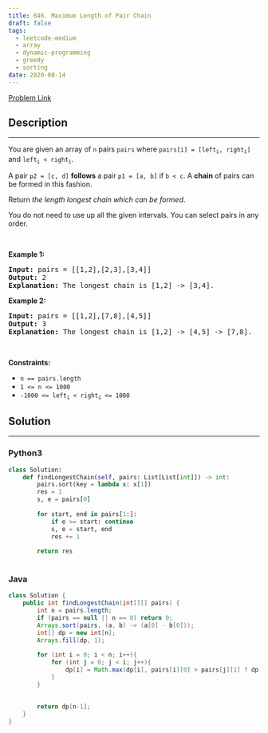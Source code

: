 ```yaml
---
title: 646. Maximum Length of Pair Chain
draft: false
tags: 
  - leetcode-medium
  - array
  - dynamic-programming
  - greedy
  - sorting
date: 2020-08-14
---
```


[Problem Link](https://leetcode.com/problems/maximum-length-of-pair-chain/)

## Description

---
<p>You are given an array of <code>n</code> pairs <code>pairs</code> where <code>pairs[i] = [left<sub>i</sub>, right<sub>i</sub>]</code> and <code>left<sub>i</sub> &lt; right<sub>i</sub></code>.</p>

<p>A pair <code>p2 = [c, d]</code> <strong>follows</strong> a pair <code>p1 = [a, b]</code> if <code>b &lt; c</code>. A <strong>chain</strong> of pairs can be formed in this fashion.</p>

<p>Return <em>the length longest chain which can be formed</em>.</p>

<p>You do not need to use up all the given intervals. You can select pairs in any order.</p>

<p>&nbsp;</p>
<p><strong class="example">Example 1:</strong></p>

<pre>
<strong>Input:</strong> pairs = [[1,2],[2,3],[3,4]]
<strong>Output:</strong> 2
<strong>Explanation:</strong> The longest chain is [1,2] -&gt; [3,4].
</pre>

<p><strong class="example">Example 2:</strong></p>

<pre>
<strong>Input:</strong> pairs = [[1,2],[7,8],[4,5]]
<strong>Output:</strong> 3
<strong>Explanation:</strong> The longest chain is [1,2] -&gt; [4,5] -&gt; [7,8].
</pre>

<p>&nbsp;</p>
<p><strong>Constraints:</strong></p>

<ul>
	<li><code>n == pairs.length</code></li>
	<li><code>1 &lt;= n &lt;= 1000</code></li>
	<li><code>-1000 &lt;= left<sub>i</sub> &lt; right<sub>i</sub> &lt;= 1000</code></li>
</ul>


## Solution

---
### Python3
``` py title='maximum-length-of-pair-chain'
class Solution:
    def findLongestChain(self, pairs: List[List[int]]) -> int:
        pairs.sort(key = lambda x: x[1])
        res = 1
        s, e = pairs[0]
        
        for start, end in pairs[1:]:
            if e >= start: continue
            s, e = start, end
            res += 1
        
        return res
        
```
### Java
``` java title='maximum-length-of-pair-chain'
class Solution {
    public int findLongestChain(int[][] pairs) {
        int n = pairs.length;
        if (pairs == null || n == 0) return 0;
        Arrays.sort(pairs, (a, b) -> (a[0] - b[0]));
        int[] dp = new int[n];
        Arrays.fill(dp, 1);
        
        for (int i = 0; i < n; i++){
            for (int j = 0; j < i; j++){
                dp[i] = Math.max(dp[i], pairs[i][0] > pairs[j][1] ? dp[j] + 1 : dp[j]);
            }
        }
        
        
        return dp[n-1];
    }
}
```

